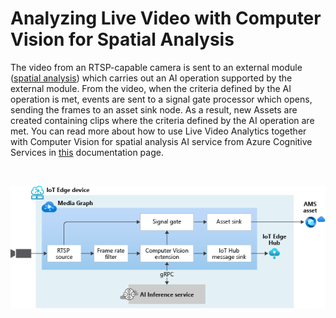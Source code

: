 # Analyzing Live Video with Computer Vision for Spatial Analysis

The video from an RTSP-capable camera is sent to an external module ([spatial analysis](https://docs.microsoft.com/en-us/azure/cognitive-services/computer-vision/spatial-analysis-operations)) which carries out an AI operation supported by the external module. From the video, when the criteria defined by the AI operation is met, events are sent to a signal gate processor which opens, sending the frames to an asset sink node. As a result, new Assets are created containing clips where the criteria defined by the AI operation are met. You can read more about how to use Live Video Analytics together with Computer Vision for spatial analysis AI service from Azure Cognitive Services in [this](https://aka.ms/lva-spatial-analysis) documentation page.

<br>
<p align="center">
  <img src="./topology.png" title="Analyzing Live Video with Computer Vision for Spatial Analysis"/>
</p>
<br>
